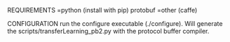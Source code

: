 REQUIREMENTS
=python (install with pip)
protobuf
=other (caffe)


CONFIGURATION
run the configure executable (./configure). Will generate the scripts/transferLearning_pb2.py with the protocol buffer compiler.

